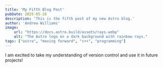 ```yaml
---
title: 'My Fifth Blog Post'
pubDate: 2025-05-26
description: 'This is the fifth post of my new Astro blog.'
author: 'Andrew Williams'
image:
    url: "https://docs.astro.build/assets/rays.webp"
    alt: "The Astro logo on a dark background with rainbow rays."
tags: ["astro", "moving forward", "c++", "programming"]
---
```

I am excited to take my understanding of version control and use it in future projects!